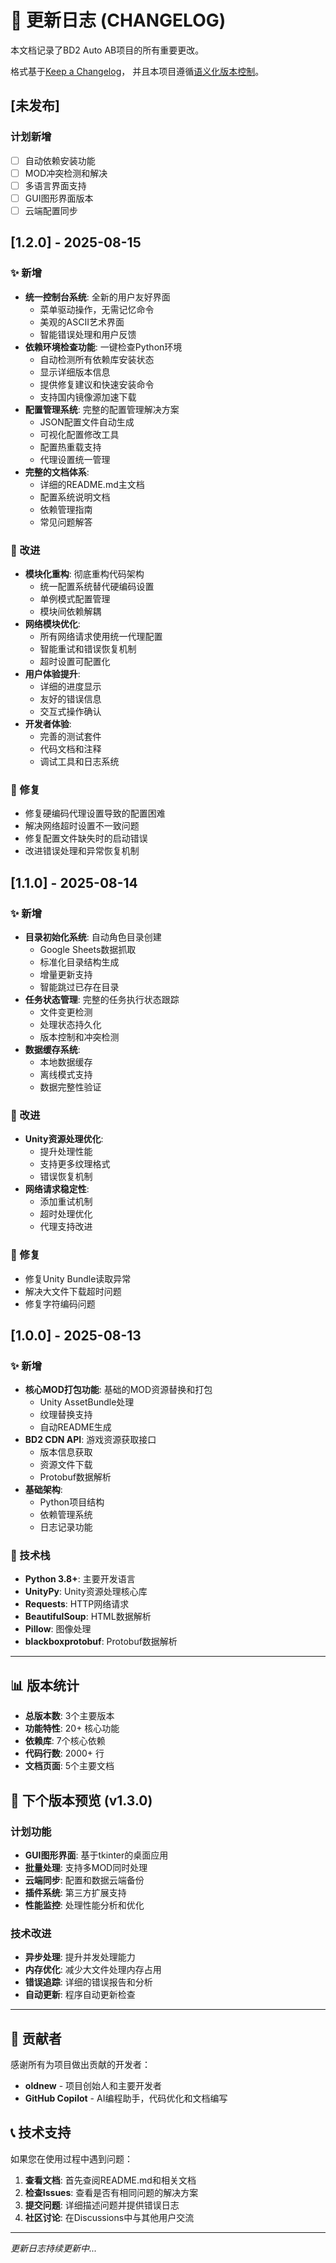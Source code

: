 # 📝 更新日志 (CHANGELOG)

本文档记录了BD2 Auto AB项目的所有重要更改。

格式基于[Keep a Changelog](https://keepachangelog.com/zh-CN/1.0.0/)，
并且本项目遵循[语义化版本控制](https://semver.org/lang/zh-CN/)。

## [未发布]

### 计划新增
- [ ] 自动依赖安装功能
- [ ] MOD冲突检测和解决
- [ ] 多语言界面支持
- [ ] GUI图形界面版本
- [ ] 云端配置同步

## [1.2.0] - 2025-08-15

### ✨ 新增
- **统一控制台系统**: 全新的用户友好界面
  - 菜单驱动操作，无需记忆命令
  - 美观的ASCII艺术界面
  - 智能错误处理和用户反馈
- **依赖环境检查功能**: 一键检查Python环境
  - 自动检测所有依赖库安装状态
  - 显示详细版本信息
  - 提供修复建议和快速安装命令
  - 支持国内镜像源加速下载
- **配置管理系统**: 完整的配置管理解决方案
  - JSON配置文件自动生成
  - 可视化配置修改工具
  - 配置热重载支持
  - 代理设置统一管理
- **完整的文档体系**: 
  - 详细的README.md主文档
  - 配置系统说明文档
  - 依赖管理指南
  - 常见问题解答

### 🔧 改进
- **模块化重构**: 彻底重构代码架构
  - 统一配置系统替代硬编码设置
  - 单例模式配置管理
  - 模块间依赖解耦
- **网络模块优化**:
  - 所有网络请求使用统一代理配置
  - 智能重试和错误恢复机制
  - 超时设置可配置化
- **用户体验提升**:
  - 详细的进度显示
  - 友好的错误信息
  - 交互式操作确认
- **开发者体验**:
  - 完善的测试套件
  - 代码文档和注释
  - 调试工具和日志系统

### 🐛 修复
- 修复硬编码代理设置导致的配置困难
- 解决网络超时设置不一致问题
- 修复配置文件缺失时的启动错误
- 改进错误处理和异常恢复机制

## [1.1.0] - 2025-08-14

### ✨ 新增
- **目录初始化系统**: 自动角色目录创建
  - Google Sheets数据抓取
  - 标准化目录结构生成
  - 增量更新支持
  - 智能跳过已存在目录
- **任务状态管理**: 完整的任务执行状态跟踪
  - 文件变更检测
  - 处理状态持久化
  - 版本控制和冲突检测
- **数据缓存系统**: 
  - 本地数据缓存
  - 离线模式支持
  - 数据完整性验证

### 🔧 改进
- **Unity资源处理优化**:
  - 提升处理性能
  - 支持更多纹理格式
  - 错误恢复机制
- **网络请求稳定性**:
  - 添加重试机制
  - 超时处理优化
  - 代理支持改进

### 🐛 修复
- 修复Unity Bundle读取异常
- 解决大文件下载超时问题
- 修复字符编码问题

## [1.0.0] - 2025-08-13

### ✨ 新增
- **核心MOD打包功能**: 基础的MOD资源替换和打包
  - Unity AssetBundle处理
  - 纹理替换支持
  - 自动README生成
- **BD2 CDN API**: 游戏资源获取接口
  - 版本信息获取
  - 资源文件下载
  - Protobuf数据解析
- **基础架构**:
  - Python项目结构
  - 依赖管理系统
  - 日志记录功能

### 🔧 技术栈
- **Python 3.8+**: 主要开发语言
- **UnityPy**: Unity资源处理核心库
- **Requests**: HTTP网络请求
- **BeautifulSoup**: HTML数据解析
- **Pillow**: 图像处理
- **blackboxprotobuf**: Protobuf数据解析

---

## 📊 版本统计

- **总版本数**: 3个主要版本
- **功能特性**: 20+ 核心功能
- **依赖库**: 7个核心依赖
- **代码行数**: 2000+ 行
- **文档页面**: 5个主要文档

## 🚀 下个版本预览 (v1.3.0)

### 计划功能
- **GUI图形界面**: 基于tkinter的桌面应用
- **批量处理**: 支持多MOD同时处理
- **云端同步**: 配置和数据云端备份
- **插件系统**: 第三方扩展支持
- **性能监控**: 处理性能分析和优化

### 技术改进
- **异步处理**: 提升并发处理能力
- **内存优化**: 减少大文件处理内存占用
- **错误追踪**: 详细的错误报告和分析
- **自动更新**: 程序自动更新检查

---

## 💝 贡献者

感谢所有为项目做出贡献的开发者：

- **oldnew** - 项目创始人和主要开发者
- **GitHub Copilot** - AI编程助手，代码优化和文档编写

## 📞 技术支持

如果您在使用过程中遇到问题：

1. **查看文档**: 首先查阅README.md和相关文档
2. **检查Issues**: 查看是否有相同问题的解决方案
3. **提交问题**: 详细描述问题并提供错误日志
4. **社区讨论**: 在Discussions中与其他用户交流

---

*更新日志持续更新中...*
